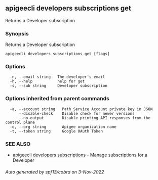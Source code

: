 ## apigeecli developers subscriptions get

Returns a Developer subscription

### Synopsis

Returns a Developer subscription

```
apigeecli developers subscriptions get [flags]
```

### Options

```
  -n, --email string   The developer's email
  -h, --help           help for get
  -s, --sub string     Developer subscription
```

### Options inherited from parent commands

```
  -a, --account string   Path Service Account private key in JSON
      --disable-check    Disable check for newer versions
      --no-output        Disable printing API responses from the control plane
  -o, --org string       Apigee organization name
  -t, --token string     Google OAuth Token
```

### SEE ALSO

* [apigeecli developers subscriptions](apigeecli_developers_subscriptions.md)	 - Manage subscriptions for a Developer

###### Auto generated by spf13/cobra on 3-Nov-2022
